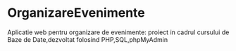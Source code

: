# OrganizareEvenimente
 Aplicatie web pentru organizare de evenimente: proiect in cadrul cursului de Baze de Date,dezvoltat folosind PHP,SQL,phpMyAdmin
